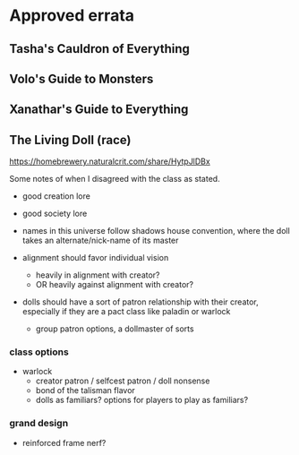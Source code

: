 # Approved errata

## Tasha's Cauldron of Everything

## Volo's Guide to Monsters

## Xanathar's Guide to Everything

## The Living Doll (race) 

https://homebrewery.naturalcrit.com/share/HytpJlDBx

Some notes of when I disagreed with the class as stated.

- good creation lore
- good society lore
- names in this universe follow shadows house convention, where the doll takes an alternate/nick-name of its master
- alignment should favor individual vision
    - heavily in alignment with creator?
    - OR heavily against alignment with creator?

- dolls should have a sort of patron relationship with their creator, especially if they are a pact class like paladin or warlock
    - group patron options, a dollmaster of sorts

### class options
- warlock
    - creator patron / selfcest patron / doll nonsense
    - bond of the talisman flavor
    - dolls as familiars? options for players to play as familiars?

### grand design
- reinforced frame nerf? 

